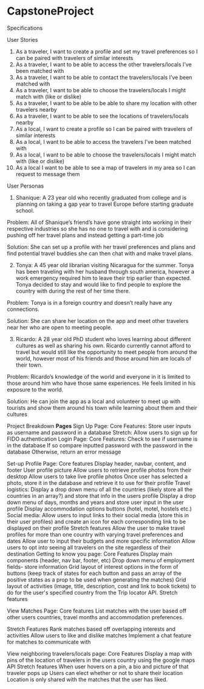 # CapstoneProject
Specifications

User Stories 
1. As a traveler, I want to create a profile and set my travel preferences so I can be paired with travelers of similar interests
2. As a traveler, I want to be able to access the other travelers/locals I’ve been matched with 
3. As a traveler, I want to be able to contact the travelers/locals I’ve been matched with
4. As a traveler, I want to be able to choose the travelers/locals I might match with (like or dislike)
5. As a traveler, I want to be able to be able to share my location with other travelers nearby
6. As a traveler, I want to be able to see the locations of travelers/locals nearby
7. As a local, I want to create a profile so I can be paired with travelers of similar interests
8. As a local, I want to be able to access the travelers I’ve been matched with 
9. As a local, I want to be able to choose the travelers/locals I might match with (like or dislike)
10. As a local I want to be able to see a map of travelers in my area so I can request to message them

User Personas
1. Shanique: A 23 year old who recently graduated from college and is planning on taking a gap year to travel Europe before starting graduate school. 

Problem: All of Shanique’s friend’s have gone straight into working in their respective industries so she has no one to travel with and is considering pushing off her travel plans and instead getting a part-time job 

Solution: She can set up a profile with her travel preferences and plans and find potential travel buddies she can then chat with and make travel plans.
 
2. Tonya: A 45 year old librarian visiting Nicaragua for the summer. Tonya has been traveling with her husband through south america, however a work emergency required him to leave their trip earlier than expected. Tonya decided to stay and would like to find people to explore the country with during the rest of her time there.

Problem: Tonya is in a foreign country and doesn’t really have any connections.

Solution: She can share her location on the app and meet other travelers near her who are open to meeting people. 
 
3. Ricardo: A 28 year old PhD student who loves learning about different cultures as well as sharing his own. Ricardo currently cannot afford to travel but would still like the opportunity to meet people from around the world, however most of his friends and those around him are locals of their town. 

Problem: Ricardo’s knowledge of the world and everyone in it is limited to those around him who have those same experiences. He feels limited in his exposure to the world.

Solution: He can join the app as a local and volunteer to meet up with tourists and show them around his town while learning about them and their cultures


Project Breakdown
<b>Pages </b>
Sign Up Page:
Core Features:
Store user inputs as username and password in a database
Stretch:
Allow users to sign up for FIDO authentication
Login Page: 
Core Features: 
Check to see if username is in the database
If so compare inputted password with the password in the database
Otherwise, return an error message

Set-up Profile Page:
Core features
Display header, navbar, content, and footer
User profile picture
Allow users to retrieve profile photos from their desktop 
Allow users to take live profile photos
Once user has selected a photo, store it in the database and retrieve it to use for their profile 
Travel logistics: 
Display a drop down menu of all the countries (likely store all the countries in an array?)  and store that info in the users profile
Display a drop down menu of days, months and years and store user input in the user profile 
Display accommodation options buttons (hotel, motel, hostels etc.)
Social media:
Allow users to input links to their social media (store this in their user profiles) and create an icon for each corresponding link to be displayed on their profile
Stretch features 
Allow the user to make travel profiles for more than one country with varying travel preferences and dates 
Allow user to input their budgets and more specific information
Allow users to opt into seeing all travelers on the site regardless of their destination
Getting to know you page:
Core Features
Display main components (header, nav bar, footer, etc)
Drop down menu of employment fields- store information
Grid layout of interest options in the form of buttons (keep track of states for each button and pass an array of the positive states as a prop to be used when generating the matches)
Grid layout of activities (image, title, description, cost and link to book tickets) to do for the user's specified country from the Trip locator API.
Stretch features

View Matches Page:
Core features
List matches with the user based off other users countries, travel months and accommodation preferences.

Stretch Features
Rank matches based off overlapping interests and activities
Allow users to like and dislike matches 
Implement a chat feature for matches to communicate with

View neighboring travelers/locals page:
Core Features
Display a map with pins of the location of  travelers in the users country using the google maps API
Stretch features
When user hovers on a pin, a bio and picture of that traveler pops up
Users can elect whether or not to share their location
Location is only shared with the matches that the user has liked.
